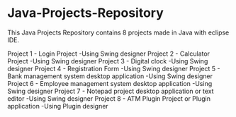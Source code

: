 # Java-Projects-Repository

This Java Projects Repository contains 8 projects made in Java with eclipse IDE.

Project 1 - Login Project                                           -Using Swing designer
Project 2 - Calculator Project                                      -Using Swing designer
Project 3 - Digital clock                                           -Using Swing designer
Project 4 - Registration Form                                       -Using Swing designer
Project 5 - Bank management system desktop application              -Using Swing designer 
Project 6 - Employee management system desktop application          -Using Swing designer
Project 7 - Notepad project desktop application or text editor      -Using Swing designer
Project 8 - ATM Plugin Project or Plugin application                -Using Plugin designer
